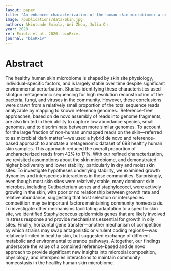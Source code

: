 ```yaml
---
layout: paper
title: "An enhanced characterization of the human skin microbiome: a new biodiversity of microbial interactions"
image: /publications/data/Skin.jpg
authors: Akintunde Emiola, Wei Zhou, Julia Oh
year: 2020
ref: Emiola et al. 2020. bioRxiv.
journal: "bioRxiv"
---
```


# Abstract
The healthy human skin microbiome is shaped by skin site physiology, individual-specific factors, and is largely stable over time despite significant environmental perturbation. Studies identifying these characteristics used shotgun metagenomic sequencing for high resolution reconstruction of the bacteria, fungi, and viruses in the community. However, these conclusions were drawn from a relatively small proportion of the total sequence reads analyzable by mapping to known reference genomes. ‘Reference-free’ approaches, based on de novo assembly of reads into genome fragments, are also limited in their ability to capture low abundance species, small genomes, and to discriminate between more similar genomes. To account for the large fraction of non-human unmapped reads on the skin—referred to as microbial ‘dark matter’—we used a hybrid de novo and reference-based approach to annotate a metagenomic dataset of 698 healthy human skin samples. This approach reduced the overall proportion of uncharacterized reads from 42% to 17%. With our refined characterization, we revisited assumptions about the skin microbiome, and demonstrated higher biodiversity and lower stability, particularly in dry and moist skin sites. To investigate hypotheses underlying stability, we examined growth dynamics and interspecies interactions in these communities. Surprisingly, even though most skin sites were relatively stable, many dominant skin microbes, including Cutibacterium acnes and staphylococci, were actively growing in the skin, with poor or no relationship between growth rate and relative abundance, suggesting that host selection or interspecies competition may be important factors maintaining community homeostasis. To investigate other mechanisms facilitating adaptation to a specific skin site, we identified Staphylococcus epidermidis genes that are likely involved in stress response and provide mechanisms essential for growth in oily sites. Finally, horizontal gene transfer—another mechanism of competition by which strains may swap antagonistic or virulent coding regions—was relatively limited in healthy skin, but suggested exchange of different metabolic and environmental tolerance pathways. Altogether, our findings underscore the value of a combined reference-based and de novo approach to provide significant new insights into microbial composition, physiology, and interspecies interactions to maintain community homeostasis in the healthy human skin microbiome.